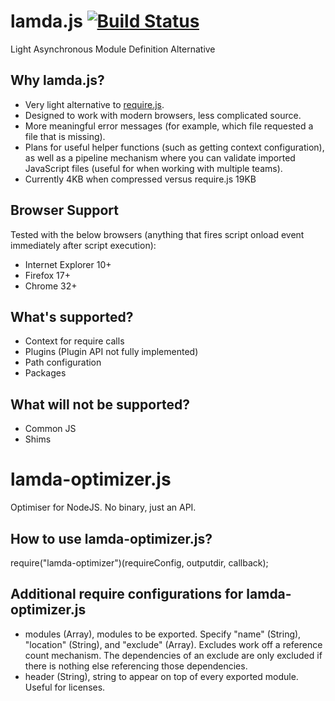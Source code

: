 # lamda.js [![Build Status](https://travis-ci.org/Dremora/lamda.svg?branch=master)](https://travis-ci.org/Dremora/lamda)

Light Asynchronous Module Definition Alternative

## Why lamda.js?

* Very light alternative to [require.js](http://requirejs.org/).
* Designed to work with modern browsers, less complicated source.
* More meaningful error messages (for example, which file requested a file that is missing).
* Plans for useful helper functions (such as getting context configuration), as well as a pipeline mechanism where you can validate imported JavaScript files (useful for when working with multiple teams).
* Currently 4KB when compressed versus require.js 19KB

## Browser Support

Tested with the below browsers (anything that fires script onload event immediately after script execution):

* Internet Explorer 10+
* Firefox 17+
* Chrome 32+

## What's supported?

* Context for require calls
* Plugins (Plugin API not fully implemented)
* Path configuration
* Packages

## What will not be supported?

* Common JS
* Shims

# lamda-optimizer.js

Optimiser for NodeJS. No binary, just an API.

## How to use lamda-optimizer.js?

require("lamda-optimizer")(requireConfig, outputdir, callback);

## Additional require configurations for lamda-optimizer.js

* modules (Array<Object>), modules to be exported. Specify "name" (String), "location" (String), and "exclude" (Array<String>). Excludes work off a reference count mechanism. The dependencies of an exclude are only excluded if there is nothing else referencing those dependencies.
* header (String), string to appear on top of every exported module. Useful for licenses.
